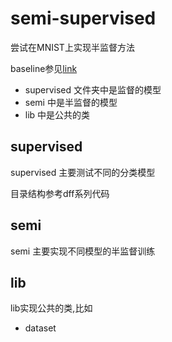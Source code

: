 # semi-supervised
尝试在MNIST上实现半监督方法

baseline参见[link](../mnist_baseline/)

* supervised    文件夹中是监督的模型
* semi        中是半监督的模型
* lib     中是公共的类

## supervised

supervised 主要测试不同的分类模型

目录结构参考dff系列代码

## semi

semi 主要实现不同模型的半监督训练

## lib

lib实现公共的类,比如

* dataset
